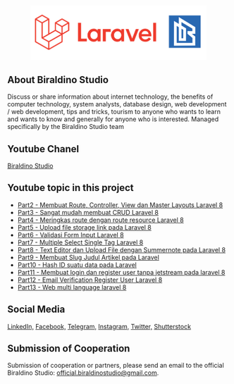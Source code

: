 <p align="center"><a href="https://laravel.com" target="_blank"><img src="public/front/img/CoverGitHub.jpg" width="400"></a></p>

## About Biraldino Studio

Discuss or share information about internet technology, the benefits of computer technology, system analysts, database design, web development / web development, tips and tricks, tourism to anyone who wants to learn and wants to know and generally for anyone who is interested.
Managed specifically by the Biraldino Studio team

## Youtube Chanel
[Biraldino Studio](https://www.youtube.com/c/BiraldinoStudio)

## Youtube topic in this project
- [Part2 - Membuat Route, Controller, View dan Master Layouts Laravel 8](https://www.youtube.com/watch?v=Pb7f78LtddU&list=PLWYoAITlWD6MASGMS4fDCIQofCrpBD3Qh&index=4&t=328s)
- [Part3 - Sangat mudah membuat CRUD Laravel 8](https://www.youtube.com/watch?v=rN8eseod2tQ&list=PLWYoAITlWD6MASGMS4fDCIQofCrpBD3Qh&index=5&t=2215s)
- [Part4 - Meringkas route dengan route resource Laravel 8](https://www.youtube.com/watch?v=gYo6cn9ao7k&list=PLWYoAITlWD6MASGMS4fDCIQofCrpBD3Qh&index=6&t=29s)
- [Part5 - Upload file storage link pada Laravel 8](https://www.youtube.com/watch?v=hkOd2jGMZ9g&list=PLWYoAITlWD6MASGMS4fDCIQofCrpBD3Qh&index=7&t=18s)
- [Part6 - Validasi Form Input Laravel 8](https://www.youtube.com/watch?v=QhTQOKOxso0&list=PLWYoAITlWD6MASGMS4fDCIQofCrpBD3Qh&index=8&t=1s)
- [Part7 - Multiple Select Single Tag Laravel 8 ](https://www.youtube.com/watch?v=BGyz7QD47LE&list=PLWYoAITlWD6MASGMS4fDCIQofCrpBD3Qh&index=9&t=441s)
- [Part8 - Text Editor dan Upload File dengan Summernote pada Laravel 8](https://www.youtube.com/watch?v=jQ-wAja_0O8&list=PLWYoAITlWD6MASGMS4fDCIQofCrpBD3Qh&index=10&t=873s)
- [Part9 - Membuat Slug Judul Artikel pada Laravel](https://www.youtube.com/watch?v=VOMBXZyNbzM&list=PLWYoAITlWD6MASGMS4fDCIQofCrpBD3Qh&index=11&t=128s)
- [Part10 - Hash ID suatu data pada Laravel](https://www.youtube.com/watch?v=RzhAgF_44XA&list=PLWYoAITlWD6MASGMS4fDCIQofCrpBD3Qh&index=12&t=44s)
- [Part11 - Membuat login dan register user tanpa jetstream pada laravel 8](https://www.youtube.com/watch?v=C6NobVz07uQ&list=PLWYoAITlWD6MASGMS4fDCIQofCrpBD3Qh&index=13&t=9s)
- [Part12 - Email Verification Register User Laravel 8](https://www.youtube.com/watch?v=8dKMGntx7lQ&list=PLWYoAITlWD6MASGMS4fDCIQofCrpBD3Qh&index=14)
- [Part13 - Web multi language laravel 8](https://www.youtube.com/watch?v=PoW3pE-N4LY&list=PLWYoAITlWD6MASGMS4fDCIQofCrpBD3Qh&index=15&t=592s)

## Social Media
[LinkedIn,](https://www.linkedin.com/in/biraldino-studio-ab503a1bb/)
[Facebook,](https://www.facebook.com/biraldinostudio/)
[Telegram,](https://t.me/BiraldinoStudio)
[Instagram,](https://www.instagram.com/biraldino_studio/)
[Twitter,](https://twitter.com/BiraldinoS)
[Shutterstock](https://www.shutterstock.com/g/BiraldinoStudio)

## Submission of Cooperation

Submission of cooperation or partners, please send an email to the official Biraldino Studio: [official.biraldinostudio@gmail.com](mailto:official.biraldinostudio@gmail.com).

